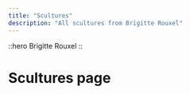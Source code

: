 ```yaml
---
title: "Scultures"
description: "All scultures from Brigitte Rouxel"
---
```


::hero
Brigitte Rouxel
::

# Scultures page
